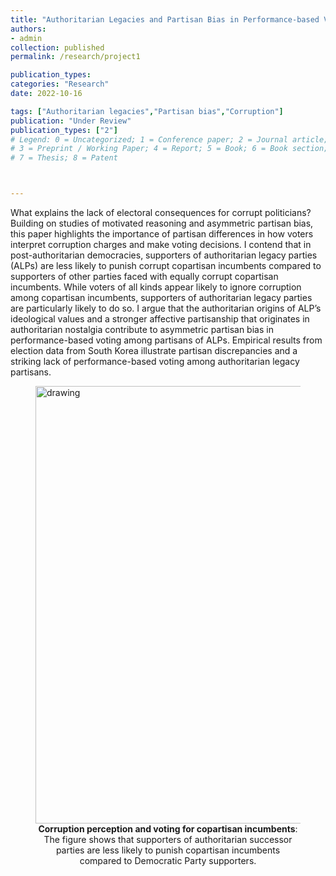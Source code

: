 ```yaml
---
title: "Authoritarian Legacies and Partisan Bias in Performance-based Voting"
authors: 
- admin
collection: published
permalink: /research/project1

publication_types:
categories: "Research"
date: 2022-10-16

tags: ["Authoritarian legacies","Partisan bias","Corruption"]
publication: "Under Review"
publication_types: ["2"]
# Legend: 0 = Uncategorized; 1 = Conference paper; 2 = Journal article;
# 3 = Preprint / Working Paper; 4 = Report; 5 = Book; 6 = Book section;
# 7 = Thesis; 8 = Patent



---
```

What explains the lack of electoral consequences for corrupt politicians? Building on studies of motivated reasoning and asymmetric partisan bias, this paper highlights the importance of partisan differences in how voters interpret corruption charges and make voting decisions. I contend that in post-authoritarian democracies, supporters of authoritarian legacy parties (ALPs) are less likely to punish corrupt copartisan incumbents compared to supporters of other parties faced with equally corrupt copartisan incumbents. While voters of all kinds appear likely to ignore corruption among copartisan incumbents, supporters of authoritarian legacy parties are particularly likely to do so. I argue that the authoritarian origins of ALP’s ideological values and a stronger affective partisanship that originates in authoritarian nostalgia contribute to asymmetric partisan bias in performance-based voting among partisans of ALPs. Empirical results from election data from South Korea illustrate partisan discrepancies and a striking lack of performance-based voting among authoritarian legacy partisans. 


<figure>
  <img src="/dataviz/corruptionpaper.png" alt="drawing" width="700"/>
<figcaption align = "center"><b>Corruption perception and voting for copartisan incumbents</b>: The figure shows that supporters of authoritarian successor parties are less likely to punish copartisan incumbents compared to Democratic Party supporters. </figcaption>
</figure>
